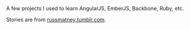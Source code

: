 A few projects I used to learn AngularJS, EmberJS, Backbone, Ruby, etc.

Stories are from [russmatney.tumblr.com](http://www.russmatney.tumblr.com).
